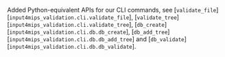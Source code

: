 Added Python-equivalent APIs for our CLI commands, see
[`validate_file`][`input4mips_validation.cli.validate_file`],
[`validate_tree`][`input4mips_validation.cli.validate_tree`],
[`db_create`][`input4mips_validation.cli.db.db_create`],
[`db_add_tree`][`input4mips_validation.cli.db.db_add_tree`]
and [`db_validate`][`input4mips_validation.cli.db.db_validate`].
